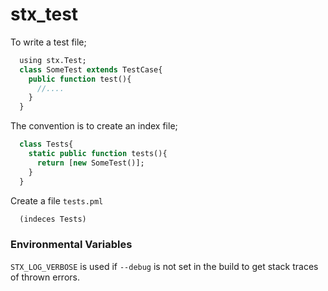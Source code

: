 # stx_test

To write a test file;

```haxe
  using stx.Test;
  class SomeTest extends TestCase{
    public function test(){
      //....
    }
  }
```
The convention is to create an index file;

```haxe
  class Tests{
    static public function tests(){
      return [new SomeTest()];
    }
  }
```

Create a file `tests.pml`

```clj
  (indeces Tests)
```


### Environmental Variables

`STX_LOG_VERBOSE` is used if `--debug` is not set in the build to get stack traces of thrown errors.

